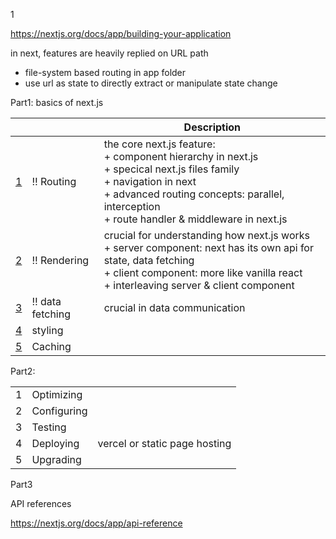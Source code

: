 1





https://nextjs.org/docs/app/building-your-application



in next, features are heavily replied on URL path

+ file-system based routing  in app folder
+ use url as state to directly extract or manipulate state change



Part1: basics of next.js

|      |               | Description |
| ---- | ------------- | ---- |
| [1](./C1-routing/readme.md)    | :bangbang: Routing | the core next.js feature: <br>+ component hierarchy in next.js<br>+ specical next.js files family <br>+ navigation in next <br>+ advanced routing concepts: parallel, interception <br>+ route handler & middleware in next.js |
| [2](./C2-rendering/readme.md)    | :bangbang: Rendering | crucial for understanding how next.js works <br>+ server component: next has its own api for state, data fetching <br>+ client component: more like vanilla react <br>+ interleaving server & client component |
| [3](./C3-data-fetching/readme.md)    | :bangbang: data fetching | crucial in data communication |
| [4](./C4-styling/readme.md)    | styling       |      |
| [5](./C5-caching/readme.md) | Caching | |



Part2: 

|      |             |                               |
| ---- | ----------- | ----------------------------- |
| 1    | Optimizing  |                               |
| 2    | Configuring |                               |
| 3    | Testing     |                               |
| 4    | Deploying   | vercel or static page hosting |
| 5    | Upgrading   |                               |





Part3

API references

https://nextjs.org/docs/app/api-reference
